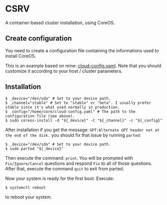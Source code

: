 # CSRV

A container-based cluster installation, using CoreOS.

## Create configuration

You need to create a configuration file containing the informations used to install CoreOS.

This is an example based on mine: [cloud-config.yaml](./assets/host-cloud-config.yaml).
Note that you should customize it according to your host / cluster parameters.

## Installation

```ShellSession
$ _device="/dev/sda" # Set to your device path.
$ _channel="stable" # Set to "stable" or "beta". I usually prefer stable since it's what used normally in production.
$ _config="/home/core/cloud-config.yaml" # The path to the configuration file (see above).
$ sudo coreos-install -d "${_device}" -C "${_channel}" -c "${_config}"
```

After installation if you get the message: `GPT:Alternate GPT header not at the end of the disk.` you should fix that issue by running `parted`:

```ShellSession
$ _device="/dev/sda" # Set to your device path.
$ sudo parted "${_device}"
```

Then execute the command: `print`. You will be prompted with `Fix/Ignore/Cancel` questions and respond `Fix` to all of those questions. After that, execute the command `quit` to exit from parted.

Now your system is ready for the first boot. Execute:

```ShellSession
$ systemctl reboot
```

to reboot your system.
